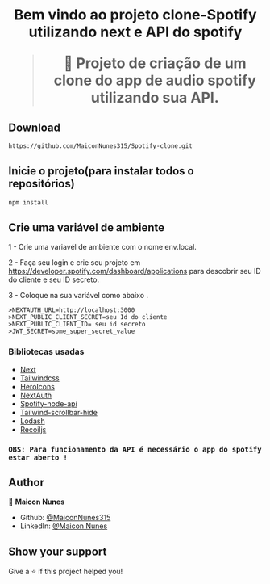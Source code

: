 <h1 align="center">Bem vindo ao projeto clone-Spotify utilizando next e API do spotify

> 🦀 Projeto de criação de um clone do app de audio spotify utilizando sua API.
  
## Download

```sh
https://github.com/MaiconNunes315/Spotify-clone.git
```
  
## Inicie o projeto(para instalar todos o repositórios)

```sh
npm install
```

## Crie uma variável de ambiente 
  
  1 - Crie uma variavél de ambiente com o nome env.local.
  
  2 - Faça seu login e crie seu projeto em https://developer.spotify.com/dashboard/applications para descobrir seu ID do cliente e seu ID secreto.
  
  3 - Coloque na sua variável como abaixo .
  
    >NEXTAUTH_URL=http://localhost:3000
    >NEXT_PUBLIC_CLIENT_SECRET=seu Id do cliente
    >NEXT_PUBLIC_CLIENT_ID= seu id secreto
    >JWT_SECRET=some_super_secret_value
  
### Bibliotecas usadas

- [Next](https://nextjs.org/)
- [Tailwindcss](https://tailwindcss.com/)
- [HeroIcons](https://heroicons.com/)
- [NextAuth](https://next-auth.js.org/)
- [Spotify-node-api](https://github.com/thelinmichael/spotify-web-api-node)
- [Tailwind-scrollbar-hide](https://www.npmjs.com/package/tailwind-scrollbar-hide)
- [Lodash](https://lodash.com/)
- [Recoiljs](https://recoiljs.org/)
  
### `OBS: Para funcionamento da API é necessário o app do spotify estar aberto !`
  
## Author

👤 **Maicon Nunes**

- Github: [@MaiconNunes315](https://github.com/MaiconNunes315)
- LinkedIn: [@Maicon Nunes](https://www.linkedin.com/in/maicon-nune)

## Show your support

Give a ⭐️ if this project helped you!








